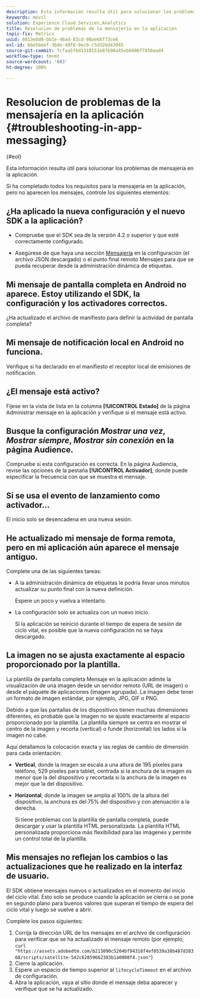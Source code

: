 ```yaml
---
description: Esta información resulta útil para solucionar los problemas de mensajería en la aplicación.
keywords: móvil
solution: Experience Cloud Services,Analytics
title: Resolucion de problemas de la mensajería en la aplicación
topic-fix: Metrics
uuid: 8813e8d8-bb1e-46ad-83cd-98ae68f73ce6
exl-id: 6be5beef-3bde-49f8-9ec0-c5d32bd43045
source-git-commit: 7cfaa5f6d1318151e87698a45eb6006f7850aad4
workflow-type: tm+mt
source-wordcount: '603'
ht-degree: 100%

---
```


# Resolucion de problemas de la mensajería en la aplicación {#troubleshooting-in-app-messaging}

{#eol}

Esta información resulta útil para solucionar los problemas de mensajería en la aplicación.

Si ha completado todos los requisitos para la mensajería en la aplicación, pero no aparecen los mensajes, controle los siguientes elementos:

## ¿Ha aplicado la nueva configuración y el nuevo SDK a la aplicación?

* Compruebe que el SDK sea de la versión 4.2 o superior y que esté correctamente configurado.

* Asegúrese de que haya una sección [Mensajería](/help/using/in-app-messaging/in-app-messaging.md) en la configuración (el archivo JSON descargado) o el punto final remoto Mensajes para que se pueda recuperar desde la administración dinámica de etiquetas.

## Mi mensaje de pantalla completa en Android no aparece. Estoy utilizando el SDK, la configuración y los activadores correctos.

¿Ha actualizado el archivo de manifiesto para definir la actividad de pantalla completa?

## Mi mensaje de notificación local en Android no funciona.

Verifique si ha declarado en el manifiesto el receptor local de emisiones de notificación.

## ¿El mensaje está activo?

Fíjese en la vista de lista en la columna **[!UICONTROL Estado]** de la página Administrar mensaje en la aplicación y verifique si el mensaje está activo.

## Busque la configuración *Mostrar una vez*, *Mostrar siempre*, *Mostrar sin conexión* en la página Audience.

Compruebe si esta configuración es correcta. En la página Audiencia, revise las opciones de la pestaña **[!UICONTROL Activador]**, donde puede especificar la frecuencia con que se muestra el mensaje.

## Si se usa el evento de lanzamiento como activador…

El inicio solo se desencadena en una nueva sesión.

## He actualizado mi mensaje de forma remota, pero en mi aplicación aún aparece el mensaje antiguo.

Complete una de las siguientes tareas:

* A la administración dinámica de etiquetas le podría llevar unos minutos actualizar su punto final con la nueva definición.

   Espere un poco y vuelva a intentarlo.

* La configuración solo se actualiza con un nuevo inicio.

   Si la aplicación se reinició durante el tiempo de espera de sesión de ciclo vital, es posible que la nueva configuración no se haya descargado.

## La imagen no se ajusta exactamente al espacio proporcionado por la plantilla.

La plantilla de pantalla completa Mensaje en la aplicación admite la visualización de una imagen desde un servidor remoto (URL de imagen) o desde el paquete de aplicaciones (imagen agrupada). La imagen debe tener un formato de imagen estándar, por ejemplo, JPG, GIF o PNG.

Debido a que las pantallas de los dispositivos tienen muchas dimensiones diferentes, es probable que la imagen no se ajuste exactamente al espacio proporcionado por la plantilla. La plantilla siempre se centra en mostrar el centro de la imagen y recorta (vertical) o funde (horizontal) los lados si la imagen no cabe.

Aquí detallamos la colocación exacta y las reglas de cambio de dimensión para cada orientación:

* **Vertical**, donde la imagen se escala a una altura de 195 píxeles para teléfono, 529 píxeles para tablet, centrada si la anchura de la imagen es menor que la del dispositivo y recortada si la anchura de la imagen es mejor que la del dispositivo.

* **Horizontal**, donde la imagen se amplía al 100% de la altura del dispositivo, la anchura es del 75% del dispositivo y con atenuación a la derecha.

   Si tiene problemas con la plantilla de pantalla completa, puede descargar y usar la plantilla HTML personalizada. La plantilla HTML personalizada proporciona más flexibilidad para las imágenes y permite un control total de la plantilla.

## Mis mensajes no reflejan los cambios o las actualizaciones que he realizado en la interfaz de usuario.

El SDK obtiene mensajes nuevos o actualizados en el momento del inicio del ciclo vital. Esto solo se produce cuando la aplicación se cierra o se pone en segundo plano para buenos valores que superan el tiempo de espera del ciclo vital y luego se vuelve a abrir.

Complete los pasos siguientes:

1. Corrija la dirección URL de los mensajes en el archivo de configuración para verificar que se ha actualizado el mensaje remoto (por ejemplo, `curl "https://assets.adobedtm.com/b213090c5204bf94318f4ef0539a38b487d10368/scripts/satellite-542c62859662383b1a0008f4.json"`)
1. Cierre la aplicación.
1. Espere un espacio de tiempo superior al `lifecycleTimeout` en el archivo de configuración.
1. Abra la aplicación, vaya al sitio donde el mensaje deba aparecer y verifique que se ha actualizado.
